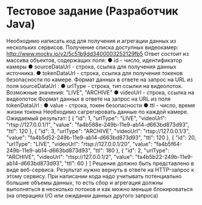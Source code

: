 # Тестовое задание (Разработчик Java)
Необходимо написать код для получения и агрегации данных из нескольких сервисов.
Получение списка доступных видеокамер:
http://www.mocky.io/v2/5c51b9dd3400003252129fb5
Ответ состоит из массива объектов, содержащих поля:
● id - число, идентификатор камеры
● sourceDataUrl - строка, ссылка для получения данных источника.
● tokenDataUrl - строка, ссылка для получения токенов безопасности по камере.
Формат данных в ответе на запрос на URL из поля sourceDataUrl :
● urlType - строка, тип ссылки на видеопоток. Возможные значения: "LIVE",
"ARCHIVE"
● videoUrl - строка, ссылка на видеопоток
Формат данных в ответе на запрос на URL из поля tokenDataUrl :
● value - строка, токен безопасности
● ttl - число, время жизни токена
Необходимо сагрегировать данные по каждой камере. Ожидаемый результат:
[
{
"id": 1,
"urlType": "LIVE",
"videoUrl": "rtsp://127.0.0.1/1",
"value": "fa4b588e-249b-11e9-ab14-d663bd873d93",
"ttl": 120
},
{
"id": 3,
"urlType": "ARCHIVE",
"videoUrl": "rtsp://127.0.0.1/3",
"value": "fa4b5d52-249b-11e9-ab14-d663bd873d93",
"ttl": 120
},
{
"id": 20,
"urlType": "LIVE",
"videoUrl": "rtsp://127.0.0.1/20",
"value": "fa4b5f64-249b-11e9-ab14-d663bd873d93",
"ttl": 180
},
{
"id": 2,
"urlType": "ARCHIVE",
"videoUrl": "rtsp://127.0.0.1/2",
"value": "fa4b5b22-249b-11e9-ab14-d663bd873d93",
"ttl": 60
}
]
Решение должно быть представлено в виде веб-сервиса. Результат нужно вернуть в
ответе на HTTP-запрос к этому сервису.
При написании кода надо учитывать потенциально большие объемы данных, то есть сбор
и агрегация должны выполняться в несколько потоков и как можно меньше блокироваться
(на операциях I/O или ожидании данных другого запроса)
